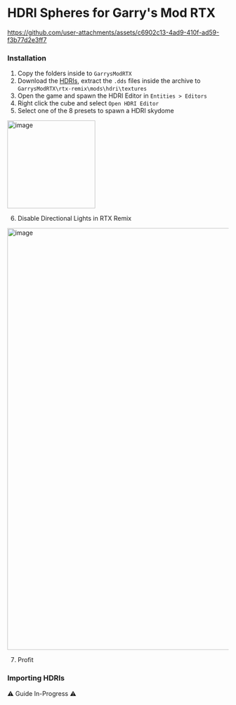 # HDRI Spheres for Garry's Mod RTX
https://github.com/user-attachments/assets/c6902c13-4ad9-410f-ad59-f3b77d2e3ff7

### Installation
1. Copy the folders inside to `GarrysModRTX`
3. Download the [HDRIs](https://drive.google.com/file/d/1VjzIQBZ_aGG2lbWghXtryz93HIWDSzIr/view?usp=sharing), extract the `.dds` files inside the archive to `GarrysModRTX\rtx-remix\mods\hdri\textures`
4. Open the game and spawn the HDRI Editor in `Entities > Editors`
5. Right click the cube and select `Open HDRI Editor`
6. Select one of the 8 presets to spawn a HDRI skydome

<img width="200" alt="image" src="https://github.com/user-attachments/assets/5f599369-46bd-473f-acd7-59488fd1c9ea" />

6. Disable Directional Lights in RTX Remix
<img width="960" alt="image" src="https://github.com/user-attachments/assets/6c1f972d-2ec9-42a4-8c6a-1f0836174c71" />

7. Profit

### Importing HDRIs
⚠️ Guide In-Progress ⚠️
